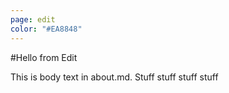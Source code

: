 ```yaml
---
page: edit
color: "#EA8848"
---
```

\#Hello from Edit

This is body text in about.md. Stuff stuff stuff stuff